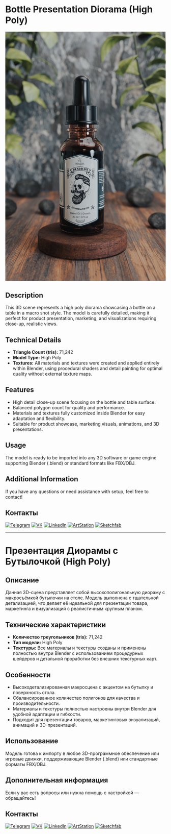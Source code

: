 # Bottle Presentation Diorama (High Poly)

![Project Preview](https://github.com/RgAnna/bottle-presentation-diorama/blob/main/bottle-presentation-diorama_01.png)

## Description

This 3D scene represents a high poly diorama showcasing a bottle on a table in a macro shot style. The model is carefully detailed, making it perfect for product presentation, marketing, and visualizations requiring close-up, realistic views.

## Technical Details

- **Triangle Count (tris):** 71,242  
- **Model Type:** High Poly  
- **Textures:** All materials and textures were created and applied entirely within Blender, using procedural shaders and detail painting for optimal quality without external texture maps.

## Features

- High detail close-up scene focusing on the bottle and table surface.  
- Balanced polygon count for quality and performance.  
- Materials and textures fully customized inside Blender for easy adaptation and flexibility.  
- Suitable for product showcase, marketing visuals, animations, and 3D presentations.

## Usage

The model is ready to be imported into any 3D software or game engine supporting Blender (.blend) or standard formats like FBX/OBJ.

## Additional Information

If you have any questions or need assistance with setup, feel free to contact!

## Контакты

[![Telegram](https://img.shields.io/badge/-Telegram-2CA5E0?style=flat&logo=telegram&logoColor=white)](https://t.me/RgAnna_Art)
[![VK](https://img.shields.io/badge/-VK-4C75A3?style=flat&logo=vk&logoColor=white)](https://vk.com/rganna_art)
[![LinkedIn](https://img.shields.io/badge/-LinkedIn-0077B5?style=flat&logo=linkedin&logoColor=white)](https://www.linkedin.com/in/anna-rogova-487090370/)
[![ArtStation](https://img.shields.io/badge/-ArtStation-13AFF0?style=flat&logo=artstation&logoColor=white)](https://www.artstation.com/rganna)
[![Sketchfab](https://img.shields.io/badge/-Sketchfab-000000?style=flat&logo=sketchfab&logoColor=white)](https://sketchfab.com/RgAnna)


---

# Презентация Диорамы с Бутылочкой (High Poly)

## Описание

Данная 3D-сцена представляет собой высокополигональную диораму с макросъёмкой бутылочки на столе. Модель выполнена с тщательной детализацией, что делает её идеальной для презентации товара, маркетинга и визуализаций с реалистичным крупным планом.

## Технические характеристики

- **Количество треугольников (tris):** 71,242  
- **Тип модели:** High Poly  
- **Текстуры:** Все материалы и текстуры созданы и применены полностью внутри Blender с использованием процедурных шейдеров и детальной проработки без внешних текстурных карт.

## Особенности

- Высокодетализированная макросцена с акцентом на бутылку и поверхность стола.  
- Сбалансированное количество полигонов для качества и производительности.  
- Материалы и текстуры полностью настроены внутри Blender для удобной адаптации и гибкости.  
- Подходит для презентации товаров, маркетинговых визуализаций, анимаций и 3D-презентаций.

## Использование

Модель готова к импорту в любое 3D-программное обеспечение или игровые движки, поддерживающие Blender (.blend) или стандартные форматы FBX/OBJ.

## Дополнительная информация

Если у вас есть вопросы или нужна помощь с настройкой — обращайтесь!

## Контакты

[![Telegram](https://img.shields.io/badge/-Telegram-2CA5E0?style=flat&logo=telegram&logoColor=white)](https://t.me/RgAnna_Art)
[![VK](https://img.shields.io/badge/-VK-4C75A3?style=flat&logo=vk&logoColor=white)](https://vk.com/rganna_art)
[![LinkedIn](https://img.shields.io/badge/-LinkedIn-0077B5?style=flat&logo=linkedin&logoColor=white)](https://www.linkedin.com/in/anna-rogova-487090370/)
[![ArtStation](https://img.shields.io/badge/-ArtStation-13AFF0?style=flat&logo=artstation&logoColor=white)](https://www.artstation.com/rganna)
[![Sketchfab](https://img.shields.io/badge/-Sketchfab-000000?style=flat&logo=sketchfab&logoColor=white)](https://sketchfab.com/RgAnna)

